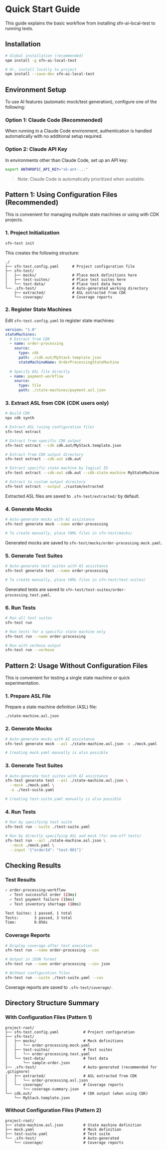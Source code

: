 # Quick Start Guide

This guide explains the basic workflow from installing sfn-ai-local-test to running tests.

## Installation

```bash
# Global installation (recommended)
npm install -g sfn-ai-local-test

# Or, install locally to project
npm install --save-dev sfn-ai-local-test
```

## Environment Setup

To use AI features (automatic mock/test generation), configure one of the following:

### Option 1: Claude Code (Recommended)
When running in a Claude Code environment, authentication is handled automatically with no additional setup required.

### Option 2: Claude API Key
In environments other than Claude Code, set up an API key:

```bash
export ANTHROPIC_API_KEY="sk-ant-..."
```

> Note: Claude Code is automatically prioritized when available.

## Pattern 1: Using Configuration Files (Recommended)

This is convenient for managing multiple state machines or using with CDK projects.

### 1. Project Initialization

```bash
sfn-test init
```

This creates the following structure:
```
./
├── sfn-test.config.yaml      # Project configuration file
├── sfn-test/
│   ├── mocks/                # Place mock definitions here
│   ├── test-suites/          # Place test suites here
│   └── test-data/            # Place test data here
└── .sfn-test/                # Auto-generated working directory
    ├── extracted/            # ASL extracted from CDK
    └── coverage/             # Coverage reports
```

### 2. Register State Machines

Edit `sfn-test.config.yaml` to register state machines:

```yaml
version: "1.0"
stateMachines:
  # Extract from CDK
  - name: order-processing
    source:
      type: cdk
      path: ./cdk.out/MyStack.template.json
      stateMachineName: OrderProcessingStateMachine
  
  # Specify ASL file directly
  - name: payment-workflow
    source:
      type: file
      path: ./state-machines/payment.asl.json
```

### 3. Extract ASL from CDK (CDK users only)

```bash
# Build CDK
npx cdk synth

# Extract ASL (using configuration file)
sfn-test extract

# Extract from specific CDK output
sfn-test extract --cdk cdk.out/MyStack.template.json

# Extract from CDK output directory
sfn-test extract --cdk-out cdk.out

# Extract specific state machine by logical ID
sfn-test extract --cdk-out cdk.out --cdk-state-machine MyStateMachine

# Extract to custom output directory
sfn-test extract --output ./custom/extracted
```

Extracted ASL files are saved to `.sfn-test/extracted/` by default.

### 4. Generate Mocks

```bash
# Auto-generate mocks with AI assistance
sfn-test generate mock --name order-processing

# To create manually, place YAML files in sfn-test/mocks/
```

Generated mocks are saved to `sfn-test/mocks/order-processing.mock.yaml`.

### 5. Generate Test Suites

```bash
# Auto-generate test suites with AI assistance
sfn-test generate test --name order-processing

# To create manually, place YAML files in sfn-test/test-suites/
```

Generated tests are saved to `sfn-test/test-suites/order-processing.test.yaml`.

### 6. Run Tests

```bash
# Run all test suites
sfn-test run

# Run tests for a specific state machine only
sfn-test run --name order-processing

# Run with verbose output
sfn-test run --verbose
```

## Pattern 2: Usage Without Configuration Files

This is convenient for testing a single state machine or quick experimentation.

### 1. Prepare ASL File

Prepare a state machine definition (ASL) file:
```
./state-machine.asl.json
```

### 2. Generate Mocks

```bash
# Auto-generate mocks with AI assistance
sfn-test generate mock --asl ./state-machine.asl.json -o ./mock.yaml

# Creating mock.yaml manually is also possible
```

### 3. Generate Test Suites

```bash
# Auto-generate test suites with AI assistance
sfn-test generate test --asl ./state-machine.asl.json \
  --mock ./mock.yaml \
  -o ./test-suite.yaml

# Creating test-suite.yaml manually is also possible
```

### 4. Run Tests

```bash
# Run by specifying test suite
sfn-test run --suite ./test-suite.yaml

# Run by directly specifying ASL and mock (for one-off tests)
sfn-test run --asl ./state-machine.asl.json \
  --mock ./mock.yaml \
  --input '{"orderId": "test-001"}'
```

## Checking Results

### Test Results

```bash
✓ order-processing-workflow
  ✓ Test successful order (23ms)
  ✓ Test payment failure (15ms)
  ✓ Test inventory shortage (18ms)

Test Suites: 1 passed, 1 total
Tests:       3 passed, 3 total
Time:        0.056s
```

### Coverage Reports

```bash
# Display coverage after test execution
sfn-test run --name order-processing --cov

# Output in JSON format
sfn-test run --name order-processing --cov json

# Without configuration files
sfn-test run --suite ./test-suite.yaml --cov
```

Coverage reports are saved to `.sfn-test/coverage/`.

## Directory Structure Summary

### With Configuration Files (Pattern 1)
```
project-root/
├── sfn-test.config.yaml           # Project configuration
├── sfn-test/
│   ├── mocks/                     # Mock definitions
│   │   └── order-processing.mock.yaml
│   ├── test-suites/               # Test suites
│   │   └── order-processing.test.yaml
│   └── test-data/                 # Test data
│       └── sample-order.json
├── .sfn-test/                     # Auto-generated (recommended for .gitignore)
│   ├── extracted/                 # ASL extracted from CDK
│   │   └── order-processing.asl.json
│   └── coverage/                  # Coverage reports
│       └── coverage-summary.json
└── cdk.out/                       # CDK output (when using CDK)
    └── MyStack.template.json
```

### Without Configuration Files (Pattern 2)
```
project-root/
├── state-machine.asl.json         # State machine definition
├── mock.yaml                      # Mock definition
├── test-suite.yaml                # Test suite
└── .sfn-test/                     # Auto-generated
    └── coverage/                  # Coverage reports
```
